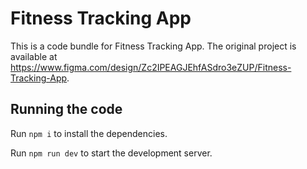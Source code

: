 
  # Fitness Tracking App

  This is a code bundle for Fitness Tracking App. The original project is available at https://www.figma.com/design/Zc2IPEAGJEhfASdro3eZUP/Fitness-Tracking-App.

  ## Running the code

  Run `npm i` to install the dependencies.

  Run `npm run dev` to start the development server.
  